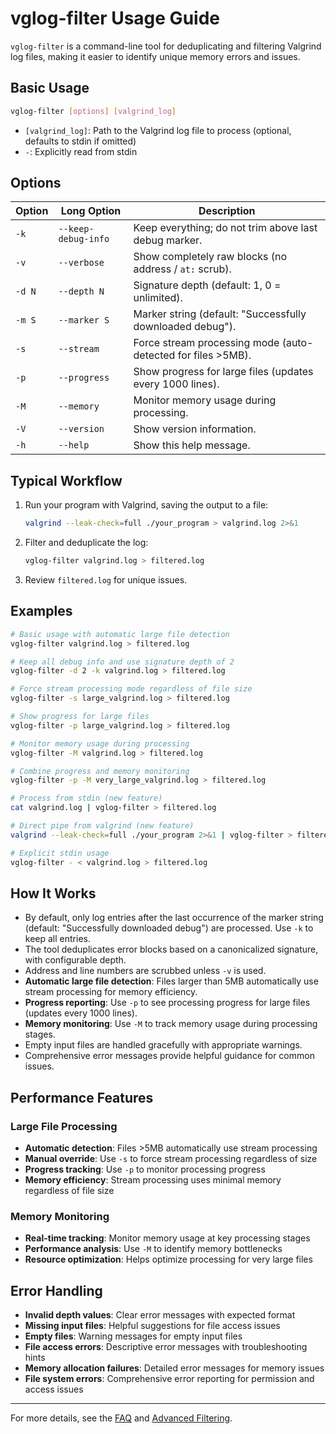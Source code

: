 # vglog-filter Usage Guide

`vglog-filter` is a command-line tool for deduplicating and filtering Valgrind log files, making it easier to identify unique memory errors and issues.

## Basic Usage

```sh
vglog-filter [options] [valgrind_log]
```

- `[valgrind_log]`: Path to the Valgrind log file to process (optional, defaults to stdin if omitted)
- `-`: Explicitly read from stdin

## Options

| Option | Long Option         | Description |
|--------|---------------------|-------------|
| `-k`   | `--keep-debug-info` | Keep everything; do not trim above last debug marker. |
| `-v`   | `--verbose`         | Show completely raw blocks (no address / `at:` scrub). |
| `-d N` | `--depth N`         | Signature depth (default: 1, 0 = unlimited). |
| `-m S` | `--marker S`        | Marker string (default: "Successfully downloaded debug"). |
| `-s`   | `--stream`          | Force stream processing mode (auto-detected for files >5MB). |
| `-p`   | `--progress`        | Show progress for large files (updates every 1000 lines). |
| `-M`   | `--memory`          | Monitor memory usage during processing. |
| `-V`   | `--version`         | Show version information. |
| `-h`   | `--help`            | Show this help message. |

## Typical Workflow

1. Run your program with Valgrind, saving the output to a file:
   ```sh
   valgrind --leak-check=full ./your_program > valgrind.log 2>&1
   ```
2. Filter and deduplicate the log:
   ```sh
   vglog-filter valgrind.log > filtered.log
   ```
3. Review `filtered.log` for unique issues.

## Examples

```sh
# Basic usage with automatic large file detection
vglog-filter valgrind.log > filtered.log

# Keep all debug info and use signature depth of 2
vglog-filter -d 2 -k valgrind.log > filtered.log

# Force stream processing mode regardless of file size
vglog-filter -s large_valgrind.log > filtered.log

# Show progress for large files
vglog-filter -p large_valgrind.log > filtered.log

# Monitor memory usage during processing
vglog-filter -M valgrind.log > filtered.log

# Combine progress and memory monitoring
vglog-filter -p -M very_large_valgrind.log > filtered.log

# Process from stdin (new feature)
cat valgrind.log | vglog-filter > filtered.log

# Direct pipe from valgrind (new feature)
valgrind --leak-check=full ./your_program 2>&1 | vglog-filter > filtered.log

# Explicit stdin usage
vglog-filter - < valgrind.log > filtered.log
```

## How It Works
- By default, only log entries after the last occurrence of the marker string (default: "Successfully downloaded debug") are processed. Use `-k` to keep all entries.
- The tool deduplicates error blocks based on a canonicalized signature, with configurable depth.
- Address and line numbers are scrubbed unless `-v` is used.
- **Automatic large file detection**: Files larger than 5MB automatically use stream processing for memory efficiency.
- **Progress reporting**: Use `-p` to see processing progress for large files (updates every 1000 lines).
- **Memory monitoring**: Use `-M` to track memory usage during processing stages.
- Empty input files are handled gracefully with appropriate warnings.
- Comprehensive error messages provide helpful guidance for common issues.

## Performance Features

### Large File Processing
- **Automatic detection**: Files >5MB automatically use stream processing
- **Manual override**: Use `-s` to force stream processing regardless of size
- **Progress tracking**: Use `-p` to monitor processing progress
- **Memory efficiency**: Stream processing uses minimal memory regardless of file size

### Memory Monitoring
- **Real-time tracking**: Monitor memory usage at key processing stages
- **Performance analysis**: Use `-M` to identify memory bottlenecks
- **Resource optimization**: Helps optimize processing for very large files

## Error Handling
- **Invalid depth values**: Clear error messages with expected format
- **Missing input files**: Helpful suggestions for file access issues
- **Empty files**: Warning messages for empty input files
- **File access errors**: Descriptive error messages with troubleshooting hints
- **Memory allocation failures**: Detailed error messages for memory issues
- **File system errors**: Comprehensive error reporting for permission and access issues

---
For more details, see the [FAQ](FAQ.md) and [Advanced Filtering](ADVANCED.md). 